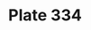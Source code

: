 ---
pid: '334'
an: '10'
title: Plate 334
rev_year: 
_date: 07 octobre 1801
caption: 1. Bonnets d'Enfans. 2. Chapeau d'éffilé nuancé. 3. Paysanes. 4. Toquets
  de Dent.le en Tulle. 5. Cornette en Diadême. 6. Coeffures allongées, en Mousseline.
translation: 1. Children's bonnet 2. Finely fringed hat 3. Peasant style 4. Peasant-styel
  bonnet in lace and tulle 5. Diadem Cornette 6. Extended style in mousseline
student: Zoë Dostal
keywords: "[ Hats, coiffures, chapeaux, turbans, réligieuse  ]"
permalink: /plates/334
layout: plate-page
---